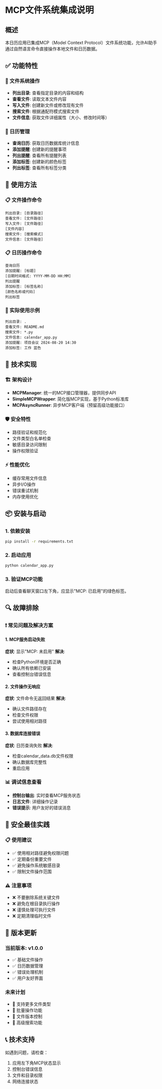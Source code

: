 # MCP文件系统集成说明

## 概述
本日历应用已集成MCP（Model Context Protocol）文件系统功能，允许AI助手通过自然语言命令直接操作本地文件和日历数据。

## ✅ 功能特性

### 📁 文件系统操作
- **列出目录**: 查看指定目录的内容和结构
- **查看文件**: 读取文本文件内容
- **写入文件**: 创建新文件或修改现有文件
- **搜索文件**: 根据通配符模式搜索文件
- **文件信息**: 获取文件详细属性（大小、修改时间等）

### 📅 日历管理
- **查询日历**: 获取日历数据库统计信息
- **添加提醒**: 创建新的提醒事项
- **列出提醒**: 查看所有提醒列表
- **添加标签**: 创建新的颜色标签
- **列出标签**: 查看所有标签分类

## 🚀 使用方法

### 📋 文件操作命令
```
列出目录: [目录路径]
查看文件: [文件路径]
写入文件: [文件路径]
[文件内容]
搜索文件: [搜索模式]
文件信息: [文件路径]
```

### 📋 日历操作命令
```
查询日历
添加提醒: [标题]
[日期时间格式: YYYY-MM-DD HH:MM]
列出提醒
添加标签: [标签名称]
[颜色名称或代码]
列出标签
```

### 🎯 实际使用示例
```
列出目录: .
查看文件: README.md
搜索文件: *.py
文件信息: calendar_app.py
添加提醒: 项目会议 2024-08-20 14:30
添加标签: 工作 蓝色
```

## 🔧 技术实现

### 🏗️ 架构设计
- **MCPManager**: 统一的MCP接口管理器，提供同步API
- **SimpleMCPWrapper**: 简化版MCP实现，基于Python标准库
- **MCPAsyncRunner**: 异步MCP客户端（预留高级功能接口）

### 🛡️ 安全特性
- 路径验证和规范化
- 文件类型白名单检查
- 敏感目录访问限制
- 操作权限验证

### ⚡ 性能优化
- 缓存常用文件信息
- 异步I/O操作
- 错误重试机制
- 内存使用优化

## 📦 安装与启动

### 1. 依赖安装
```bash
pip install -r requirements.txt
```

### 2. 启动应用
```bash
python calendar_app.py
```

### 3. 验证MCP功能
启动后查看聊天窗口左下角，应显示"MCP: 已启用"的绿色标签。

## 🔍 故障排除

### ❗ 常见问题及解决方案

#### 1. MCP服务启动失败
**症状**: 显示"MCP: 未启用"
**解决**: 
- 检查Python环境是否正确
- 确认所有依赖已安装
- 查看控制台错误信息

#### 2. 文件操作无响应
**症状**: 文件命令无返回结果
**解决**:
- 确认文件路径存在
- 检查文件权限
- 尝试使用相对路径

#### 3. 数据库连接错误
**症状**: 日历查询失败
**解决**:
- 检查calendar_data.db文件权限
- 确认数据库完整性
- 重启应用

### 📊 调试信息查看
- **控制台输出**: 实时查看MCP服务状态
- **日志文件**: 详细操作记录
- **错误提示**: 用户友好的错误消息

## 🔐 安全最佳实践

### 📋 使用建议
- ✅ 使用相对路径避免权限问题
- ✅ 定期备份重要文件
- ✅ 避免操作系统敏感目录
- ✅ 限制文件操作范围

### ⚠️ 注意事项
- ❌ 不要删除系统关键文件
- ❌ 避免在根目录执行操作
- ❌ 谨慎处理可执行文件
- ❌ 定期清理临时文件

## 🔄 版本更新

### 当前版本: v1.0.0
- ✅ 基础文件操作
- ✅ 日历数据管理
- ✅ 错误处理机制
- ✅ 用户友好界面

### 未来计划
- 🔄 支持更多文件类型
- 🔄 批量操作功能
- 🔄 文件版本控制
- 🔄 高级搜索功能

## 📞 技术支持
如遇到问题，请检查：
1. 应用左下角MCP状态显示
2. 控制台错误信息
3. 文件和目录权限
4. 网络连接状态